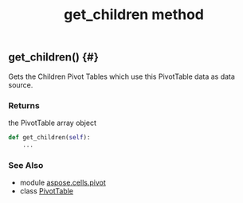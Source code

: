 ﻿---
title: get_children method
second_title: Aspose.Cells for Python via .NET API References
description: 
type: docs
weight: 140
url: /aspose.cells.pivot/pivottable/get_children/
is_root: false
---

## get_children() {#}

Gets the Children Pivot Tables which use this PivotTable data as data source.


### Returns 


the PivotTable array object


```python
def get_children(self):
    ...
```





### See Also
* module [aspose.cells.pivot](../../)
* class [PivotTable](/cells/python-net/aspose.cells.pivot/pivottable)
